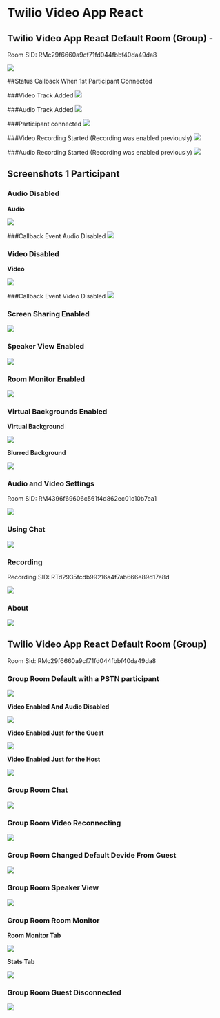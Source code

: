 # Twilio Video App React

## Twilio Video App React Default Room (Group) -

Room SID: RMc29f6660a9cf71fd044fbbf40da49da8

![](00_Default_Meeting.png)

##Status Callback When 1st Participant Connected

###Video Track Added
![](SCB02.png)

###Audio Track Added
![](SCB01.png)

###Participant connected
![](SCB03.png)

###Video Recording Started (Recording was enabled previously)
![](SCB04.png)

###Audio Recording Started (Recording was enabled previously)
![](SCB05.png)


## Screenshots 1 Participant

### Audio Disabled

**Audio**

![](01_Audio_Disabled.png)

###Callback Event Audio Disabled
![](SCB05.png)


### Video Disabled

**Video**

![](02_Video_Disabled.png)

###Callback Event Video Disabled
![](SCB06.png)

### Screen Sharing Enabled

![](03_Screen_Sharing_Enabled.png)

### Speaker View Enabled

![](04_Speaker_View_Enabled.png)

### Room Monitor Enabled

![](05_Room_Monitor_Enabled.png)


### Virtual Backgrounds Enabled

**Virtual Background**


![](06_Virtual_Background_Enabled.png)

**Blurred Background**

![](07_Blurred_Background_Enabled.png)


### Audio and Video Settings

Room SID: RM4396f69606c561f4d862ec01c10b7ea1

![](08_Audio_Video_Settings.png)

### Using Chat

![](09_Chat.png)

### Recording

Recording SID: RTd2935fcdb99216a4f7ab666e89d17e8d

![](10_Recording_Started.png)

### About

![](11_About.png)


## Twilio Video App React Default Room (Group) 

Room Sid: RMc29f6660a9cf71fd044fbbf40da49da8


### Group Room Default with a PSTN participant

![](12_Group_Room_Video_Enabled_Audio_Enabled.png)

**Video Enabled And Audio Disabled**

![](12_Group_Room_Video_Enabled_Audio_Muted.png)

**Video Enabled Just for the Guest**

![](12_Group_Room_Video_Enabled_Guest.png)

**Video Enabled Just for the Host**

![](12_Group_Room_Video_Enabled_Host.png)

### Group Room Chat

![](16_Group_Room_Chat.png)

### Group Room Video Reconnecting

![](14_Group_Room_Video_Reconnecting.png)

### Group Room Changed Default Devide From Guest

![](15_Group_Room_Changed_Default_Device.png)

### Group Room Speaker View

![](17_Group_Room_Speaker_View.png)

### Group Room Room Monitor

**Room Monitor Tab**

![](18_Group_Room_Room_Monitor.png)

**Stats Tab**

![](19_Group_Room_Room_Monitor.png)

### Group Room Guest Disconnected

![](20_Group_Room_1_Participant.png)

